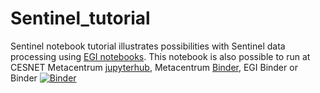 # Sentinel_tutorial

Sentinel notebook tutorial illustrates possibilities with Sentinel data processing using [EGI notebooks](https://notebooks.egi.eu). This notebook is also possible to run at CESNET Metacentrum [jupyterhub](https://jupyter.cloud.metacentrum.cz/hub/login), Metacentrum [Binder]( https://jupyter.cloud.metacentrum.cz:8443), EGI Binder or Binder [![Binder](https://mybinder.org/badge_logo.svg)](https://mybinder.org/v2/gh/PospiP/Sentinel_tutorial.git/HEAD)
